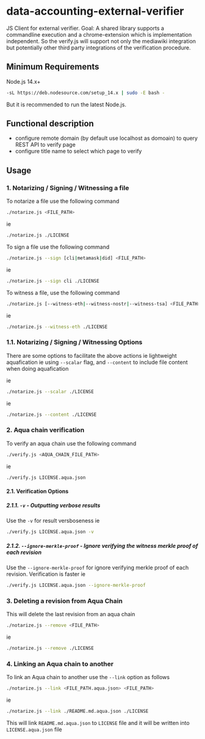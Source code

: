 # data-accounting-external-verifier
JS Client for external verifier.
Goal: A shared library supports a commandline execution and a chrome-extension which is implementation independent. So the verify.js will support not only the mediawiki integration but potentially other third party integrations of the verification procedure.

## Minimum Requirements
Node.js 14.x+

```sh
-sL https://deb.nodesource.com/setup_14.x | sudo -E bash -
```
But it is recommended to run the latest Node.js.

## Functional description
* configure remote domain (by default use localhost as domoain) to query REST API to verify page
* configure title name to select which page to verify


## Usage

### 1. Notarizing / Signing / Witnessing a file

To notarize a file use the following command

```bash 
./notarize.js <FILE_PATH>
```

ie 

```bash 
./notarize.js ./LICENSE
```


To sign a file use the following command

```bash
./notarize.js --sign [cli|metamask|did] <FILE_PATH>
```

ie 

```bash
./notarize.js --sign cli ./LICENSE
```


To witness a file, use the following command

```bash
./notarize.js [--witness-eth|--witness-nostr|--witness-tsa] <FILE_PATH>
```

ie

```bash
./notarize.js --witness-eth ./LICENSE
```

### 1.1. Notarizing / Signing / Witnessing Options

There are some options to facilitate the above actions ie lightweight aquafication ie using `--scalar` flag, and `--content` to include file content when doing aquafication

ie

```bash
./notarize.js --scalar ./LICENSE
```

ie

```bash
./notarize.js --content ./LICENSE
```

### 2. Aqua chain verification

To verify an aqua chain use the following command

```bash
./verify.js <AQUA_CHAIN_FILE_PATH>
```

ie

```bash
./verify.js LICENSE.aqua.json
```

#### 2.1. Verification Options

##### 2.1.1. `-v` - Outputting verbose results

Use the `-v` for result versboseness ie

```bash
./verify.js LICENSE.aqua.json -v
```

##### 2.1.2. `--ignore-merkle-proof` - Ignore verifying the witness merkle proof of each revision

Use the `--ignore-merkle-proof` for ignore verifying merkle proof of each revision. Verification is faster ie

```bash
./verify.js LICENSE.aqua.json --ignore-merkle-proof
```

### 3. Deleting a revision from Aqua Chain

This will delete the last revision from an aqua chain

```bash
./notarize.js --remove <FILE_PATH>
```

ie

```bash
./notarize.js --remove ./LICENSE
```


### 4. Linking an Aqua chain to another

To link an Aqua chain to another use the `--link` option as follows

```bash
./notarize.js --link <FILE_PATH.aqua.json> <FILE_PATH>
```

ie

```bash
./notarize.js --link ./README.md.aqua.json ./LICENSE
```

This will link `README.md.aqua.json` to `LICENSE` file and it will be written into `LICENSE.aqua.json` file



